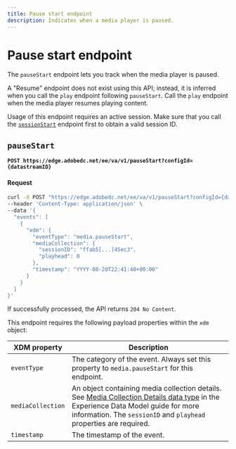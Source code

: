 ```yaml
---
title: Pause start endpoint
description: Indicates when a media player is paused.
---
```

# Pause start endpoint

The `pauseStart` endpoint lets you track when the media player is paused.

A "Resume" endpoint does not exist using this API; instead, it is inferred when you call the `play` endpoint following `pauseStart`. Call the `play` endpoint when the media player resumes playing content.

Usage of this endpoint requires an active session. Make sure that you call the [`sessionStart`](sessions.md#sessionstart) endpoint first to obtain a valid session ID.

## `pauseStart`

**`POST https://edge.adobedc.net/ee/va/v1/pauseStart?configId={datastreamID}`**

<CodeBlock slots="heading, code" repeat="1" languages="CURL"/>

#### Request

```sh
curl -X POST "https://edge.adobedc.net/ee/va/v1/pauseStart?configId={datastreamID}" \
--header 'Content-Type: application/json' \
--data '{
  "events": [
    {
      "xdm": {
        "eventType": "media.pauseStart",
        "mediaCollection": {
          "sessionID": "ffab5[...]45ec3",
          "playhead": 0
        },
        "timestamp": "YYYY-08-20T22:41:40+00:00"
      }
    }
  ]
}'
```

If successfully processed, the API returns `204 No Content`.

This endpoint requires the following payload properties within the `xdm` object:

| XDM property | Description |
| --- | --- |
| `eventType` | The category of the event. Always set this property to `media.pauseStart` for this endpoint. |
| `mediaCollection` | An object containing media collection details. See [Media Collection Details data type](https://experienceleague.adobe.com/en/docs/experience-platform/xdm/data-types/media-collection-details) in the Experience Data Model guide for more information. The `sessionID` and `playhead` properties are required. |
| `timestamp` | The timestamp of the event. |
